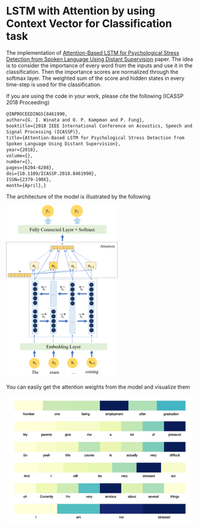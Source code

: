 # LSTM with Attention by using Context Vector for Classification task

The implementation of <a href="https://arxiv.org/abs/1805.12307">Attention-Based LSTM for Psychological Stress Detection from Spoken Language Using Distant Supervision</a> paper. The idea is to consider the importance of every word from the inputs and use it in the classification. Then the importance scores are normalized through the softmax layer. The weighted sum of the score and hidden states in every time-step is used for the classification.

If you are using the code in your work, please cite the following (ICASSP 2018 Proceeding)
```
@INPROCEEDINGS{8461990,
author={G. I. Winata and O. P. Kampman and P. Fung},
booktitle={2018 IEEE International Conference on Acoustics, Speech and Signal Processing (ICASSP)},
title={Attention-Based LSTM for Psychological Stress Detection from Spoken Language Using Distant Supervision},
year={2018},
volume={},
number={},
pages={6204-6208},
doi={10.1109/ICASSP.2018.8461990},
ISSN={2379-190X},
month={April},}
```

The architecture of the model is illustrated by the following

<img src="img/bilstm.png" width=300>

You can easily get the attention weights from the model and visualize them

<img src="img/stressed.jpg" width=500>
